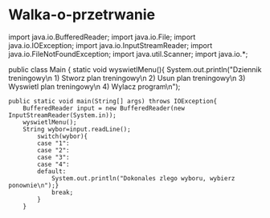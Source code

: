 # Walka-o-przetrwanie
<!-- komentaSZ -->
<!-- PLAN: Kreator planu treningowego z doradca -->

import java.io.BufferedReader;
import java.io.File;
import java.io.IOException;
import java.io.InputStreamReader;
import java.io.FileNotFoundException;
import java.util.Scanner;
import java.io.*;

public class Main {
	static void wyswietlMenu(){
		System.out.println("Dziennik treningowy\n 1) Stworz plan treningowy\n 2) Usun plan treningowy\n 3) Wyswietl plan treningowy\n 4) Wylacz program\n");
		
	public static void main(String[] args) throws IOException{
		BufferedReader input = new BufferedReader(new InputStreamReader(System.in));
		wyswietlMenu();
		String wybor=input.readLine();
			switch(wybor){
			case "1":
			case "2":	
			case "3":
			case "4":	
			default:
				System.out.println("Dokonales zlego wyboru, wybierz ponownie\n");}
				break;
			}
		}
